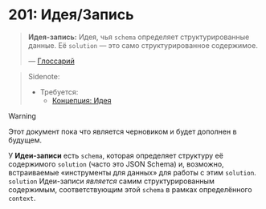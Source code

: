 # 201: Идея/Запись

> **Идея-запись:** Идея, чья `schema` определяет структурированные данные. Её `solution` — это само структурированное содержимое.
>
> — [Глоссарий](./000_glossary.md)

> Sidenote:
>
> - Требуется:
>   - [Концепция: Идея](./001_concept_idea.md)

> [!WARNING]
> Этот документ пока что является черновиком и будет дополнен в будущем.

У **Идеи-записи** есть `schema`, которая определяет структуру её содержимого `solution` (часто это JSON Schema) и, возможно, встраиваемые «инструменты для данных» для работы с этим `solution`. `solution` Идеи-записи _является_ самим структурированным содержимым, соответствующим этой `schema` в рамках определённого `context`.